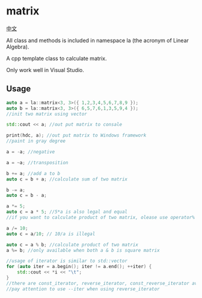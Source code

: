 # matrix
[中文](./README_zh_CN.md)

All class and methods is included in namespace la (the acronym of Linear Algebra).

A cpp template class to calculate matrix.  

Only work well in Visual Studio.

## Usage
```c++
auto a = la::matrix<3, 3>({ 1,2,3,4,5,6,7,8,9 });
auto b = la::matrix<3, 3>({ 6,5,7,6,1,3,5,9,4 });
//init two matrix using vector
```
```c++
std::cout << a; //out put matrix to consale
```
```c++
print(hdc, a); //out put matrix to Windows framework
//paint in gray degree
```
```c++
a = -a; //negative
```
```c++
a = ~a; //transposition
```
```c++
b += a; //add a to b
auto c = b + a; //calculate sum of two matrix
```
```c++
b -= a;
auto c = b - a;
```
```c++
a *= 5;
auto c = a * 5; //5*a is also legal and equal
//if you want to calculate product of two matrix, olease use operator%
```
```c++
a /= 10;
auto c = a/10; // 10/a is illegal
```
```c++
auto c = a % b; //calculate product of two matrix
a %= b; //only available when both a & b is square matrix
```
```c++
//usage of iterator is similar to std::vector
for (auto iter = a.begin(); iter != a.end(); ++iter) {
    std::cout << *i << "\t";
}
//there are const_iterator, reverse_iterator, const_reverse_iterator available
//pay attention to use --iter when using reverse_iterator
```
